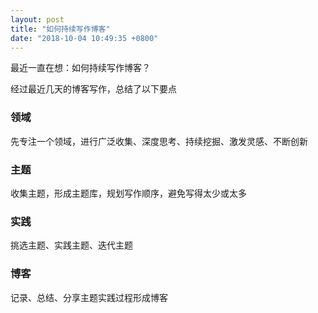 ```yaml
---
layout: post
title: "如何持续写作博客"
date: "2018-10-04 10:49:35 +0800"
---
```

最近一直在想：如何持续写作博客？

经过最近几天的博客写作，总结了以下要点
### 领域
先专注一个领域，进行广泛收集、深度思考、持续挖掘、激发灵感、不断创新

### 主题
收集主题，形成主题库，规划写作顺序，避免写得太少或太多

### 实践
挑选主题、实践主题、迭代主题

### 博客
记录、总结、分享主题实践过程形成博客
